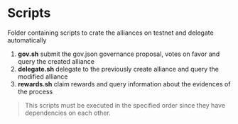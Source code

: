 # Scripts

Folder containing scripts to crate the alliances on testnet and delegate automatically

1. **gov.sh** submit the gov.json governance proposal, votes on favor and query the created alliance
2. **delegate.sh** delegate to the previously create alliance and query the modified alliance
3. **rewards.sh** claim rewards and query information about the evidences of the process

> This scripts must be executed in the specified order since they have dependencies on each other.
